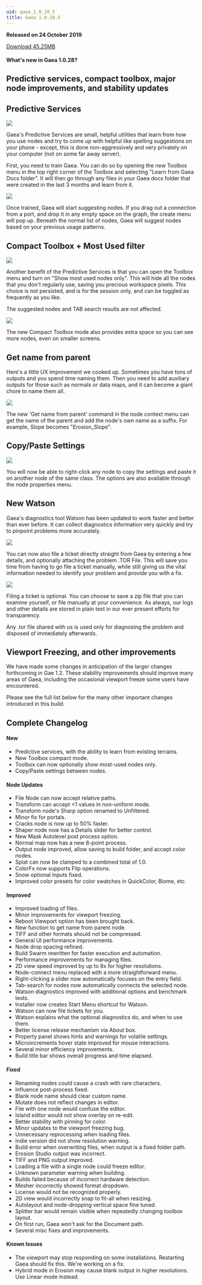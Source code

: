```yaml
---
uid: gaea_1_0_28_5
title: Gaea 1.0.28.5
---
```



**Released on 24 October 2019**

<a href="http://viridian.quadspinner.com/gaea/Gaea-1.0.28.exe">Download 45.25MB</a> <br>


<div class="release-note">

#### What's new in Gaea 1.0.28?

## Predictive services, compact toolbox, major node improvements, and stability updates

## Predictive Services

![](http://malachite.blob.core.windows.net/gaea/changelog/1_0_28/predictive.png)

Gaea's Predictive Services are small, helpful utilities that learn from how you use nodes and try to come up with helpful like spelling suggestions on your phone - except, this is done non-aggressively and very privately on your computer (not on some far away server).

First, you need to train Gaea. You can do so by opening the new Toolbox menu in the top right corner of the Toolbox and selecting "Learn from Gaea Docs folder". It will then go through any files in your Gaea docs folder that were created in the last 3 months and learn from it.

![](http://malachite.blob.core.windows.net/gaea/changelog/1_0_28/predictive_context.png)

Once trained, Gaea will start suggesting nodes. If you drag out a connection from a port, and drop it in any empty space on the graph, the create menu will pop up. Beneath the normal list of nodes, Gaea will suggest nodes based on your previous usage patterns.

## Compact Toolbox + Most Used filter

![](http://malachite.blob.core.windows.net/gaea/changelog/1_0_28/most_used.png)

Another benefit of the Predictive Services is that you can open the Toolbox menu and turn on "Show most used nodes only". This will hide all the nodes that you don't regularly use, saving you precious workspace pixels. This choice is not persisted, and is for the session only, and can be toggled as frequently as you like.

The suggested nodes and TAB search results are not affected.

![](http://malachite.blob.core.windows.net/gaea/changelog/1_0_28/toolbox_compact.png)

The new Compact Toolbox mode also provides extra space so you can see more nodes, even on smaller screens.

## Get name from parent

Here's a little UX improvement we cooked up. Sometimes you have tons of outputs and you spend time naming them. Then you need to add auxiliary outputs for those such as normals or data maps, and it can become a giant chore to name them all.

![](http://malachite.blob.core.windows.net/gaea/changelog/1_0_28/name_from_parent.png)

The new 'Get name from parent' command in the node context menu can get the name of the parent and add the node's own name as a suffix. For example, Slope becomes "Erosion_Slope".

## Copy/Paste Settings

![](http://malachite.blob.core.windows.net/gaea/changelog/1_0_28/copy_settings.png)

You will now be able to right-click any node to copy the settings and paste it on another node of the same class. The options are also available through the node properties menu.

## New Watson

Gaea's diagnostics tool Watson has been updated to work faster and better than ever before. It can collect diagnostics information very quickly and try to pinpoint problems more accurately.

![](http://malachite.blob.core.windows.net/gaea/changelog/1_0_28/Watson1.png)

You can now also file a ticket directly straight from Gaea by entering a few details, and optionally attaching the problem .TOR File. This will save you time from having to go file a ticket manually, while still giving us the vital information needed to identify your problem and provide you with a fix.

![](http://malachite.blob.core.windows.net/gaea/changelog/1_0_28/Watson2.png)

Filing a ticket is optional. You can choose to save a zip file that you can examine yourself, or file manually at your convenience. As always, our logs and other details are stored in plain text in our ever present efforts for transparency.

Any .tor file shared with us is used only for diagnosing the problem and disposed of immediately afterwards.

## Viewport Freezing, and other improvements

We have made some changes in anticipation of the larger changes forthcoming in Gae 1.2. These stability improvements should improve many areas of Gaea, including the occasional viewport freeze some users have encountered.

Please see the full list below for the many other important changes introduced in this build.


## Complete Changelog

#### New
- Predictive services, with the ability to learn from existing terrains.
- New Toolbox compact mode.
- Toolbox can now optionally show most-used nodes only.
- Copy/Paste settings between nodes.

#### Node Updates
- File Node can now accept relative paths.
- Transform can accept <1 values in non-uniform mode.
- Transform node's Sharp option renamed to Unfiltered.
- Minor fix for portals.
- Cracks node is now up to 50% faster.
- Shaper node now has a Details slider for better control.
- New Mask Autolevel post process option.
- Normal map now has a new 8-point process.
- Output node improved, allow saving to build folder, and accept color nodes.
- Splat can now be clamped to a combined total of 1.0.
- ColorFx now supports Flip operations.
- Snow optional inputs fixed.
- Improved color presets for color swatches in QuickColor, Biome, etc.

#### Improved
- Improved loading of files.
- Minor improvements for viewport freezing.
- Reboot Viewport option has been brought back.
- New function to get name from parent node.
- TIFF and other formats should not be compressed.
- General UI performance improvements.
- Node drop spacing refined.
- Build Swarm rewritten for faster execution and automation.
- Performance improvements for managing files.
- 2D view speed improved by up to 8x for higher resolutions.
- Node-connect menu replaced with a more straightforward menu.
- Right-clicking a slider now automatically focuses on the entry field.
- Tab-search for nodes now automatically connects the selected node.
- Watson diagnostics improved with additional options and benchmark tests.
- Installer now creates Start Menu shortcut for Watson.
- Watson can now file tickets for you.
- Watson explains what the optional diagnostics do, and when to use them.
- Better license release mechanism via About box.
- Property panel shows hints and warnings for volatile settings.
- Microincrements hover state improved for mouse interactions.
- Several minor efficiency improvements.
- Build title bar shows overall progress and time elapsed.

#### Fixed
- Renaming nodes could cause a crash with rare characters.
- Influence post-process fixed.
- Blank node name should clear custom name.
- Mutate does not reflect changes in editor.
- File with one node would confuse the editor.
- Island editor would not show overlay on re-edit.
- Better stability with pinning for color.
- Minor updates to the viewport freezing bug.
- Unnecessary reprocessing when loading files.
- Indie version did not show resolution warning.
- Build error when overwriting files, when output is a fixed folder path.
- Erosion Studio output was incorrect.
- TIFF and PNG output improved.
- Loading a file with a single node could freeze editor.
- Unknown parameter warning when building.
- Builds failed because of incorrect hardware detection.
- Mesher incorrectly showed format dropdown.
- License would not be recognized properly.
- 2D view would incorrectly snap to fit-all when resizing.
- Autolayout and node-dropping vertical space fine tuned.
- Splitter bar would remain visible when repeatedly changing toolbox layout.
- On first run, Gaea won't ask for the Document path.
- Several misc fixes and improvements.

#### Known Issues
- The viewport may stop responding on some installations. Restarting Gaea should fix this. We're working on a fix.
- Hybrid mode in Erosion may cause blank output in higher resolutions. Use Linear mode instead.
</div>
